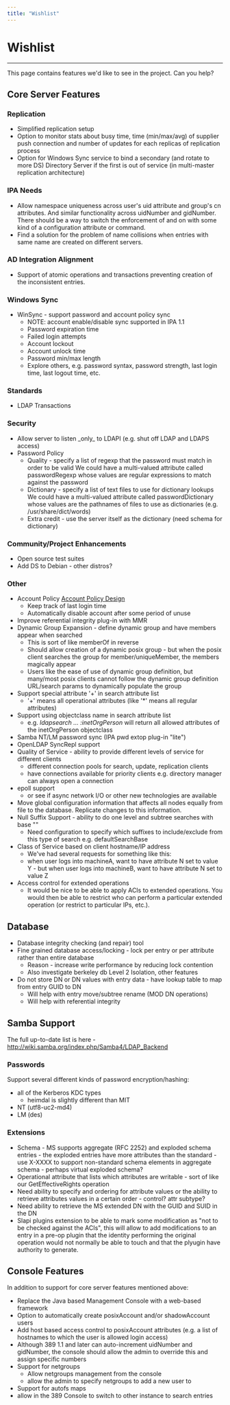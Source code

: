 ```yaml
---
title: "Wishlist"
---
```


# Wishlist
----------

This page contains features we'd like to see in the project. Can you help?

Core Server Features
--------------------

### Replication

-   Simplified replication setup
-   Option to monitor stats about busy time, time (min/max/avg) of supplier push connection and number of updates for each replicas of replication process
-   Option for Windows Sync service to bind a secondary (and rotate to more DS) Directory Server if the first is out of service (in multi-master replication architecture)

### IPA Needs

-   Allow namespace uniqueness across user's uid attribute and group's cn attributes. And similar functionality across uidNumber and gidNumber. There should be a way to switch the enforcement of and on with some kind of a configuration attribute or command.
-   Find a solution for the problem of name collisions when entries with same name are created on different servers.

### AD Integration Alignment

-   Support of atomic operations and transactions preventing creation of the inconsistent entries.

### Windows Sync

-   WinSync - support password and account policy sync
    -   NOTE: account enable/disable sync supported in IPA 1.1
    -   Password expiration time
    -   Failed login attempts
    -   Account lockout
    -   Account unlock time
    -   Password min/max length
    -   Explore others, e.g. password syntax, password strength, last login time, last logout time, etc.

### Standards

-   LDAP Transactions

### Security

-   Allow server to listen \_only\_ to LDAPI (e.g. shut off LDAP and LDAPS access)
-   Password Policy
    -   Quality - specify a list of regexp that the password must match in order to be valid
        We could have a multi-valued attribute called passwordRegexp whose values are regular expressions to match against the password
    -   Dictionary - specify a list of text files to use for dictionary lookups
        We could have a multi-valued attribute called passwordDictionary whose values are the pathnames of files to use as dictionaries (e.g. /usr/share/dict/words)
    -   Extra credit - use the server itself as the dictionary (need schema for dictionary)

### Community/Project Enhancements

-   Open source test suites
-   Add DS to Debian - other distros?

### Other

-   Account Policy [Account Policy Design](design/account-policy-design.html)
    -   Keep track of last login time
    -   Automatically disable account after some period of unuse
-   Improve referential integrity plug-in with MMR
-   Dynamic Group Expansion - define dynamic group and have members appear when searched
    -   This is sort of like memberOf in reverse
    -   Should allow creation of a dynamic posix group - but when the posix client searches the group for member/uniqueMember, the members magically appear
    -   Users like the ease of use of dynamic group definition, but many/most posix clients cannot follow the dynamic group definition URL/search params to dynamically populate the group
-   Support special attribute '+' in search attribute list
    -   '+' means all operational attributes (like '\*' means all regular attributes)
-   Support using objectclass name in search attribute list
    -   e.g. <em>ldapsearch ... :inetOrgPerson</em> will return all allowed attributes of the inetOrgPerson objectclass
-   Samba NT/LM password sync (IPA pwd extop plug-in "lite")
-   OpenLDAP SyncRepl support
-   Quality of Service - ability to provide different levels of service for different clients
    -   different connection pools for search, update, replication clients
    -   have connections available for priority clients e.g. directory manager can always open a connection
-   epoll support
    -   or see if async network I/O or other new technologies are available
-   Move global configuration information that affects all nodes equally from file to the database. Replicate changes to this information.
-   Null Suffix Support - ability to do one level and subtree searches with base ""
    -   Need configuration to specify which suffixes to include/exclude from this type of search e.g. defaultSearchBase
-   Class of Service based on client hostname/IP address
    -   We've had several requests for something like this:
    -   when user logs into machineA, want to have attribute N set to value Y - but when user logs into machineB, want to have attribute N set to value Z
-   Access control for extended operations
    -   It would be nice to be able to apply ACIs to extended operations. You would then be able to restrict who can perform a particular extended operation (or restrict to particular IPs, etc.).

Database
--------

-   Database integrity checking (and repair) tool
-   Fine grained database access/locking - lock per entry or per attribute rather than entire database
    -   Reason - increase write performance by reducing lock contention
    -   Also investigate berkeley db Level 2 Isolation, other features
-   Do not store DN or DN values with entry data - have lookup table to map from entry GUID to DN
    -   Will help with entry move/subtree rename (MOD DN operations)
    -   Will help with referential integrity

Samba Support
-------------

The full up-to-date list is here - [<http://wiki.samba.org/index.php/Samba4/LDAP_Backend>](http://wiki.samba.org/index.php/Samba4/LDAP_Backend)

### Passwords

Support several different kinds of password encryption/hashing:

-   all of the Kerberos KDC types
    -   heimdal is slightly different than MIT
-   NT (utf8-uc2-md4)
-   LM (des)

### Extensions

-   Schema - MS supports aggregate (RFC 2252) and exploded schema entries - the exploded entries have more attributes than the standard - use X-XXXX to support non-standard schema elements in aggregate schema - perhaps virtual exploded schema?
-   Operational attribute that lists which attributes are writable - sort of like our GetEffectiveRights operation
-   Need ability to specify and ordering for attribute values or the ability to retrieve attributes values in a certain order - control? attr subtype?
-   Need ability to retrieve the MS extended DN with the GUID and SUID in the DN
-   Slapi plugins extension to be able to mark some modification as "not to be checked against the ACIs", this will allow to add modifications to an entry in a pre-op plugin that the identity performing the original operation would not normally be able to touch and that the plyugin have authority to generate.

Console Features
----------------

In addition to support for core server features mentioned above:

-   Replace the Java based Management Console with a web-based framework
-   Option to automatically create posixAccount and/or shadowAccount users
-   Add host based access control to posixAccount attributes (e.g. a list of hostnames to which the user is allowed login access)
-   Although 389 1.1 and later can auto-increment uidNumber and gidNumber, the console should allow the admin to override this and assign specific numbers
-   Support for netgroups
    -   Allow netgroups management from the console
    -   allow the admin to specify netgroups to add a new user to
-   Support for autofs maps
-   allow in the 389 Console to switch to other instance to search entries

